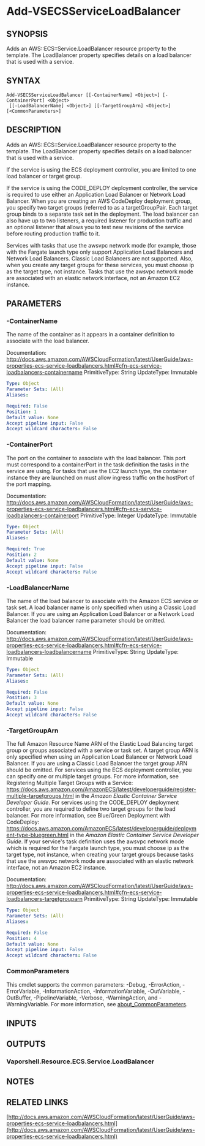 # Add-VSECSServiceLoadBalancer

## SYNOPSIS
Adds an AWS::ECS::Service.LoadBalancer resource property to the template.
The LoadBalancer property specifies details on a load balancer that is used with a service.

## SYNTAX

```
Add-VSECSServiceLoadBalancer [[-ContainerName] <Object>] [-ContainerPort] <Object>
 [[-LoadBalancerName] <Object>] [[-TargetGroupArn] <Object>] [<CommonParameters>]
```

## DESCRIPTION
Adds an AWS::ECS::Service.LoadBalancer resource property to the template.
The LoadBalancer property specifies details on a load balancer that is used with a service.

If the service is using the ECS deployment controller, you are limited to one load balancer or target group.

If the service is using the CODE_DEPLOY deployment controller, the service is required to use either an Application Load Balancer or Network Load Balancer.
When you are creating an AWS CodeDeploy deployment group, you specify two target groups (referred to as a targetGroupPair.
Each target group binds to a separate task set in the deployment.
The load balancer can also have up to two listeners, a required listener for production traffic and an optional listener that allows you to test new revisions of the service before routing production traffic to it.

Services with tasks that use the awsvpc network mode (for example, those with the Fargate launch type only support Application Load Balancers and Network Load Balancers.
Classic Load Balancers are not supported.
Also, when you create any target groups for these services, you must choose ip as the target type, not instance.
Tasks that use the awsvpc network mode are associated with an elastic network interface, not an Amazon EC2 instance.

## PARAMETERS

### -ContainerName
The name of the container as it appears in a container definition to associate with the load balancer.

Documentation: http://docs.aws.amazon.com/AWSCloudFormation/latest/UserGuide/aws-properties-ecs-service-loadbalancers.html#cfn-ecs-service-loadbalancers-containername
PrimitiveType: String
UpdateType: Immutable

```yaml
Type: Object
Parameter Sets: (All)
Aliases:

Required: False
Position: 1
Default value: None
Accept pipeline input: False
Accept wildcard characters: False
```

### -ContainerPort
The port on the container to associate with the load balancer.
This port must correspond to a containerPort in the task definition the tasks in the service are using.
For tasks that use the EC2 launch type, the container instance they are launched on must allow ingress traffic on the hostPort of the port mapping.

Documentation: http://docs.aws.amazon.com/AWSCloudFormation/latest/UserGuide/aws-properties-ecs-service-loadbalancers.html#cfn-ecs-service-loadbalancers-containerport
PrimitiveType: Integer
UpdateType: Immutable

```yaml
Type: Object
Parameter Sets: (All)
Aliases:

Required: True
Position: 2
Default value: None
Accept pipeline input: False
Accept wildcard characters: False
```

### -LoadBalancerName
The name of the load balancer to associate with the Amazon ECS service or task set.
A load balancer name is only specified when using a Classic Load Balancer.
If you are using an Application Load Balancer or a Network Load Balancer the load balancer name parameter should be omitted.

Documentation: http://docs.aws.amazon.com/AWSCloudFormation/latest/UserGuide/aws-properties-ecs-service-loadbalancers.html#cfn-ecs-service-loadbalancers-loadbalancername
PrimitiveType: String
UpdateType: Immutable

```yaml
Type: Object
Parameter Sets: (All)
Aliases:

Required: False
Position: 3
Default value: None
Accept pipeline input: False
Accept wildcard characters: False
```

### -TargetGroupArn
The full Amazon Resource Name ARN of the Elastic Load Balancing target group or groups associated with a service or task set.
A target group ARN is only specified when using an Application Load Balancer or Network Load Balancer.
If you are using a Classic Load Balancer the target group ARN should be omitted.
For services using the ECS deployment controller, you can specify one or multiple target groups.
For more information, see Registering Multiple Target Groups with a Service: https://docs.aws.amazon.com/AmazonECS/latest/developerguide/register-multiple-targetgroups.html in the *Amazon Elastic Container Service Developer Guide*.
For services using the CODE_DEPLOY deployment controller, you are required to define two target groups for the load balancer.
For more information, see Blue/Green Deployment with CodeDeploy: https://docs.aws.amazon.com/AmazonECS/latest/developerguide/deployment-type-bluegreen.html in the *Amazon Elastic Container Service Developer Guide*.
If your service's task definition uses the awsvpc network mode which is required for the Fargate launch type, you must choose ip as the target type, not instance, when creating your target groups because tasks that use the awsvpc network mode are associated with an elastic network interface, not an Amazon EC2 instance.

Documentation: http://docs.aws.amazon.com/AWSCloudFormation/latest/UserGuide/aws-properties-ecs-service-loadbalancers.html#cfn-ecs-service-loadbalancers-targetgrouparn
PrimitiveType: String
UpdateType: Immutable

```yaml
Type: Object
Parameter Sets: (All)
Aliases:

Required: False
Position: 4
Default value: None
Accept pipeline input: False
Accept wildcard characters: False
```

### CommonParameters
This cmdlet supports the common parameters: -Debug, -ErrorAction, -ErrorVariable, -InformationAction, -InformationVariable, -OutVariable, -OutBuffer, -PipelineVariable, -Verbose, -WarningAction, and -WarningVariable. For more information, see [about_CommonParameters](http://go.microsoft.com/fwlink/?LinkID=113216).

## INPUTS

## OUTPUTS

### Vaporshell.Resource.ECS.Service.LoadBalancer
## NOTES

## RELATED LINKS

[http://docs.aws.amazon.com/AWSCloudFormation/latest/UserGuide/aws-properties-ecs-service-loadbalancers.html](http://docs.aws.amazon.com/AWSCloudFormation/latest/UserGuide/aws-properties-ecs-service-loadbalancers.html)

